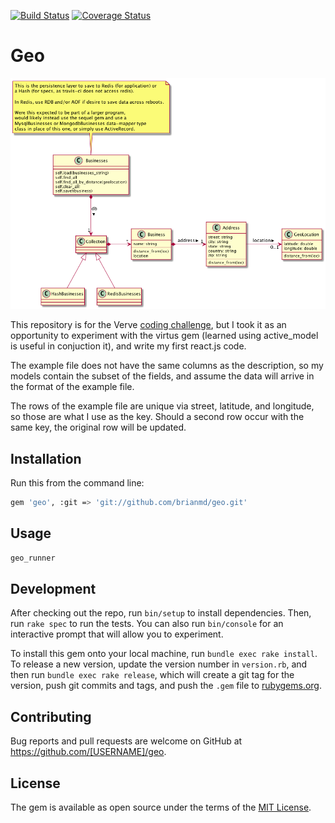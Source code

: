 [![Build Status](https://api.travis-ci.org/brianmd/geo.png?branch=master)](https://travis-ci.org/brianmd/geo)  [![Coverage Status](https://coveralls.io/repos/brianmd/geo/badge.png?branch=master&service=github)](https://coveralls.io/github/brianmd/geo?branch=master)

# Geo

![Alt text](docs/verve.png?raw=true "Class Diagram")

This repository is for the Verve
[coding challenge](https://github.com/VerveWireless/software-challenge),
but I took it as an opportunity
to experiment with the virtus gem (learned using active_model is useful
in conjuction it), and write my first react.js code.

The example file does not have the same columns as the description, so my models
contain the subset of the fields, and assume the data will arrive in the format
of the example file.

The rows of the example file are unique via street, latitude, and longitude, so
those are what I use as the key. Should a second row occur with the same key,
the original row will be updated.

## Installation

Run this from the command line:

```sh
gem 'geo', :git => 'git://github.com/brianmd/geo.git'
```


## Usage

```sh
geo_runner
```

## Development

After checking out the repo, run `bin/setup` to install dependencies. Then, run `rake spec` to run the tests. You can also run `bin/console` for an interactive prompt that will allow you to experiment.

To install this gem onto your local machine, run `bundle exec rake install`. To release a new version, update the version number in `version.rb`, and then run `bundle exec rake release`, which will create a git tag for the version, push git commits and tags, and push the `.gem` file to [rubygems.org](https://rubygems.org).

## Contributing

Bug reports and pull requests are welcome on GitHub at https://github.com/[USERNAME]/geo.


## License

The gem is available as open source under the terms of the [MIT License](http://opensource.org/licenses/MIT).

